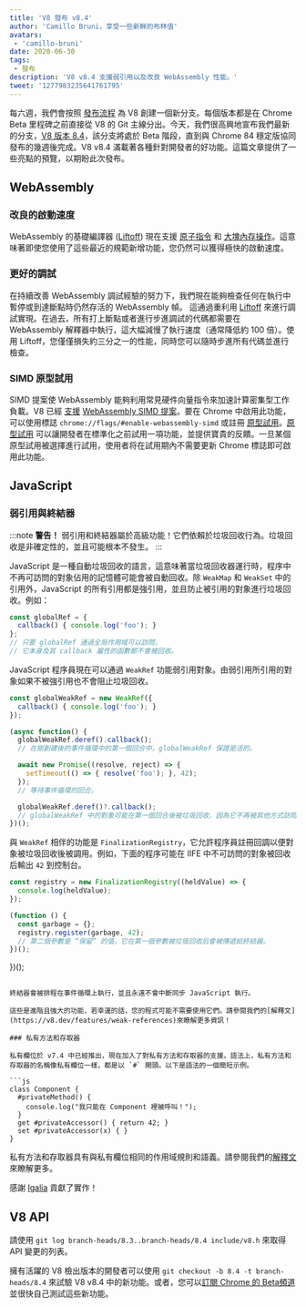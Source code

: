 ```yaml
---
title: 'V8 發布 v8.4'
author: 'Camillo Bruni，享受一些新鮮的布林值'
avatars:
 - 'camillo-bruni'
date: 2020-06-30
tags:
 - 發布
description: 'V8 v8.4 支援弱引用以及改良 WebAssembly 性能。'
tweet: '1277983235641761795'
---
```

每六週，我們會按照 [發布流程](https://v8.dev/docs/release-process) 為 V8 創建一個新分支。每個版本都是在 Chrome Beta 里程碑之前直接從 V8 的 Git 主線分出。今天，我們很高興地宣布我們最新的分支，[V8 版本 8.4](https://chromium.googlesource.com/v8/v8.git/+log/branch-heads/8.4)，該分支將處於 Beta 階段，直到與 Chrome 84 穩定版協同發布的幾週後完成。V8 v8.4 滿載著各種針對開發者的好功能。這篇文章提供了一些亮點的預覽，以期盼此次發布。

<!--truncate-->
## WebAssembly

### 改良的啟動速度

WebAssembly 的基礎編譯器 ([Liftoff](https://v8.dev/blog/liftoff)) 現在支援 [原子指令](https://github.com/WebAssembly/threads) 和 [大塊內存操作](https://github.com/WebAssembly/bulk-memory-operations)。這意味著即使您使用了這些最近的規範新增功能，您仍然可以獲得極快的啟動速度。

### 更好的調試

在持續改善 WebAssembly 調試經驗的努力下，我們現在能夠檢查任何在執行中暫停或到達斷點時仍然存活的 WebAssembly 幀。
這通過重利用 [Liftoff](https://v8.dev/blog/liftoff) 來進行調試實現。在過去，所有打上斷點或者進行步進調試的代碼都需要在 WebAssembly 解釋器中執行，這大幅減慢了執行速度（通常降低約 100 倍）。使用 Liftoff，您僅僅損失約三分之一的性能，同時您可以隨時步進所有代碼並進行檢查。

### SIMD 原型試用

SIMD 提案使 WebAssembly 能夠利用常見硬件向量指令來加速計算密集型工作負載。V8 已經 [支援](https://v8.dev/features/simd) [WebAssembly SIMD 提案](https://github.com/WebAssembly/simd)。要在 Chrome 中啟用此功能，可以使用標誌 `chrome://flags/#enable-webassembly-simd` 或註冊 [原型試用](https://developers.chrome.com/origintrials/#/view_trial/-4708513410415853567)。[原型試用](https://github.com/GoogleChrome/OriginTrials/blob/gh-pages/developer-guide.md) 可以讓開發者在標準化之前試用一項功能，並提供寶貴的反饋。一旦某個原型試用被選擇進行試用，使用者将在試用期內不需要更新 Chrome 標誌即可啟用此功能。

## JavaScript

### 弱引用與終結器

:::note
**警告！** 弱引用和終結器屬於高級功能！它們依賴於垃圾回收行為。垃圾回收是非確定性的，並且可能根本不發生。
:::

JavaScript 是一種自動垃圾回收的語言，這意味著當垃圾回收器運行時，程序中不再可訪問的對象佔用的記憶體可能會被自動回收。除 `WeakMap` 和 `WeakSet` 中的引用外，JavaScript 的所有引用都是強引用，並且防止被引用的對象進行垃圾回收。例如：

```js
const globalRef = {
  callback() { console.log('foo'); }
};
// 只要 globalRef 通過全局作用域可以訪問，
// 它本身及其 callback 屬性的函數都不會被回收。
```

JavaScript 程序員現在可以通過 `WeakRef` 功能弱引用對象。由弱引用所引用的對象如果不被強引用也不會阻止垃圾回收。

```js
const globalWeakRef = new WeakRef({
  callback() { console.log('foo'); }
});

(async function() {
  globalWeakRef.deref().callback();
  // 在剛創建後的事件循環中的第一個回合中，globalWeakRef 保證是活的。

  await new Promise((resolve, reject) => {
    setTimeout(() => { resolve('foo'); }, 42);
  });
  // 等待事件循環的回合。

  globalWeakRef.deref()?.callback();
  // globalWeakRef 中的對象可能在第一個回合後被垃圾回收，因為它不再被其他方式訪問。
})();
```

與 `WeakRef` 相伴的功能是 `FinalizationRegistry`，它允許程序員註冊回調以便對象被垃圾回收後被調用。例如，下面的程序可能在 IIFE 中不可訪問的對象被回收后輸出 `42` 到控制台。

```js
const registry = new FinalizationRegistry((heldValue) => {
  console.log(heldValue);
});

(function () {
  const garbage = {};
  registry.register(garbage, 42);
  // 第二個參數是 “保留” 的值，它在第一個參數被垃圾回收后會被傳遞給終結器。
})();
```
})();
```

終結器會被排程在事件循環上執行，並且永遠不會中斷同步 JavaScript 執行。

這些是進階且強大的功能，若幸運的話，您的程式可能不需要使用它們。請參閱我們的[解釋文](https://v8.dev/features/weak-references)來瞭解更多資訊！

### 私有方法和存取器

私有欄位於 v7.4 中已經推出，現在加入了對私有方法和存取器的支援。語法上，私有方法和存取器的名稱像私有欄位一樣，都是以 `#` 開頭。以下是語法的一個簡短示例。

```js
class Component {
  #privateMethod() {
    console.log("我只能在 Component 裡被呼叫！");
  }
  get #privateAccessor() { return 42; }
  set #privateAccessor(x) { }
}
```

私有方法和存取器具有與私有欄位相同的作用域規則和語義。請參閱我們的[解釋文](https://v8.dev/features/class-fields)來瞭解更多。

感謝 [Igalia](https://twitter.com/igalia) 貢獻了實作！

## V8 API

請使用 `git log branch-heads/8.3..branch-heads/8.4 include/v8.h` 來取得 API 變更的列表。

擁有活躍的 V8 檢出版本的開發者可以使用 `git checkout -b 8.4 -t branch-heads/8.4` 來試驗 V8 v8.4 中的新功能。或者，您可以[訂閱 Chrome 的 Beta頻道](https://www.google.com/chrome/browser/beta.html)並很快自己測試這些新功能。
